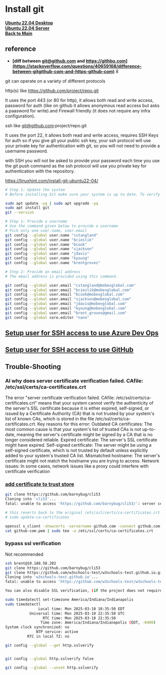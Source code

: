 # Install git

**[Ubuntu 22.04 Desktop](../../ubuntu22-04/desktop-install.md)**\
**[Ubuntu 22.04 Server](../../ubuntu22-04/server-install.md)**\
**[Back to Main](../../../README.md)**

## reference

- **[diff between git@github.com and https://githbu.com](https://stackoverflow.com/questions/40659168/difference-between-gitgithub-com-and-https-github-com)**
8

git can operate on a variety of different protocols

http(s) like <https://github.com/project/repo.git>

It uses the port 443 (or 80 for http), it allows both read and write access, password for auth (like on github it allows anonymous read access but asks a paasword for write).and Firewall friendly (it does not require any infra configuration).

ssh like <git@github.com>:project/repo.git

It uses the port 22, it allows both read and write access, requires SSH Keys for auth so if you give git your public ssh key, your ssh protocol will use your private key for authentication with git, so you will not need to provide a username password.

with SSH you will not be asked to provide your password each time you use the git push command as the ssh protocol will use you private key for authentication with the repository.

<https://linuxhint.com/install-git-ubuntu22-04/>

```bash
# Step 1: Update the system
# Before installing Git make sure your system is up to date. To verify this use the following commands.

sudo apt update -yq | sudo apt upgrade -yq
sudo apt install git
git --version

# Step 1: Provide a username
# Use the command given below to provide a username
# Pick only one user.name, user.email
git config --global user.name "cstangland"
git config --global user.name "bcieslik"
git config --global user.name "bcook"
git config --global user.name "sjackson"
git config --global user.name "jdavis"
git config --global user.name "kyoung"
git config --global user.name "brentgroves"

# Step 2: Provide an email address
# The email address is provided using this command.

git config --global user.email "cstangland@mobexglobal.com"
git config --global user.email "bcieslik@mobexglobal.com"
git config --global user.email "bcook@mobexglobal.com"
git config --global user.email "sjackson@mobexglobal.com"
git config --global user.email "jdavis@mobexglobal.com"
git config --global user.email "kyoung@mobexglobal.com"
git config --global user.email "brent.groves@gmail.com"
git config --global core.editor "nano"


```

## **[Setup user for SSH access to use Azure Dev Ops](./ssh-azure.md)**

## **[Setup user for SSH access to use GitHub](./ssh-github.md)**

## Trouble-Shooting

### AI why does server certificate verification failed. CAfile: /etc/ssl/certs/ca-certificates.crt

The error "server certificate verification failed. CAfile: /etc/ssl/certs/ca-certificates.crt" means that your system cannot verify the authenticity of the server's SSL certificate because it is either expired, self-signed, or issued by a Certificate Authority (CA) that is not trusted by your system's list of known CAs, which is stored in the file /etc/ssl/certs/ca-certificates.crt.
Key reasons for this error:
Outdated CA certificates:
The most common cause is that your system's list of trusted CAs is not up-to-date, meaning the server's certificate might be signed by a CA that is no longer considered reliable.
Expired certificate:
The server's SSL certificate might have expired.
Self-signed certificate:
The server might be using a self-signed certificate, which is not trusted by default unless explicitly added to your system's trusted CA list.
Mismatched hostname:
The server's certificate might not match the hostname you are trying to access.
Network issues:
In some cases, network issues like a proxy could interfere with certificate verification

### **[add certificate to trust store](https://fabianlee.org/2019/01/28/git-client-error-server-certificate-verification-failed/)**

```bash
git clone https://github.com/barnybug/cli53
Cloning into 'cli53'...
fatal: unable to access 'https://github.com/barnybug/cli53/': server certificate verification failed. CAfile: none CRLfile: none

# this reverts back to the original /etc/ssl/certs/ca-certificates.crt
# sudo update-ca-certificates

openssl s_client -showcerts -servername github.com -connect github.com:443 </dev/null 2>/dev/null | sed -n -e '/BEGIN\ CERTIFICATE/,/END\ CERTIFICATE/ p'  > github-com.pem
cat github-com.pem | sudo tee -a /etc/ssl/certs/ca-certificates.crt
```

### bypass ssl verification

Not recommended

```bash
ssh brent@10.188.50.202
git clone https://github.com/barnybug/cli53
git clone https://github.com/w3schools-test/w3schools-test.github.io.git
Cloning into 'w3schools-test.github.io'...
fatal: unable to access 'https://github.com/w3schools-test/w3schools-test.github.io.git/': server certificate verification failed. CAfile: none CRLfile: none

You can also disable SSL verification, (if the project does not require a high level of security other than login/password) by typing :

sudo timedatectl set-timezone America/Indiana/Indianapolis
sudo timedatectl
               Local time: Mon 2025-03-10 18:35:50 EDT
           Universal time: Mon 2025-03-10 22:35:50 UTC
                 RTC time: Mon 2025-03-10 22:35:50
                Time zone: America/Indiana/Indianapolis (EDT, -0400)
System clock synchronized: no
              NTP service: active
          RTC in local TZ: no

git config --global --get http.sslverify 


git config --global http.sslverify false

git config --global --unset http.sslverify 

```
